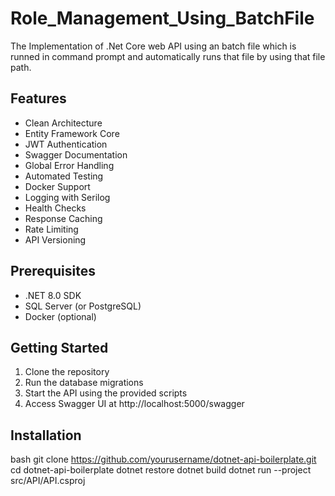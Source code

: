 # Role_Management_Using_BatchFile
The Implementation of .Net Core web API using an batch file which is runned in command prompt and automatically runs that file by using that file path.



## Features
- Clean Architecture
- Entity Framework Core
- JWT Authentication
- Swagger Documentation
- Global Error Handling
- Automated Testing
- Docker Support
- Logging with Serilog
- Health Checks
- Response Caching
- Rate Limiting
- API Versioning

## Prerequisites
- .NET 8.0 SDK
- SQL Server (or PostgreSQL)
- Docker (optional)

## Getting Started
1. Clone the repository
2. Run the database migrations
3. Start the API using the provided scripts
4. Access Swagger UI at http://localhost:5000/swagger

## Installation
bash
git clone https://github.com/yourusername/dotnet-api-boilerplate.git
cd dotnet-api-boilerplate
dotnet restore
dotnet build
dotnet run --project src/API/API.csproj
